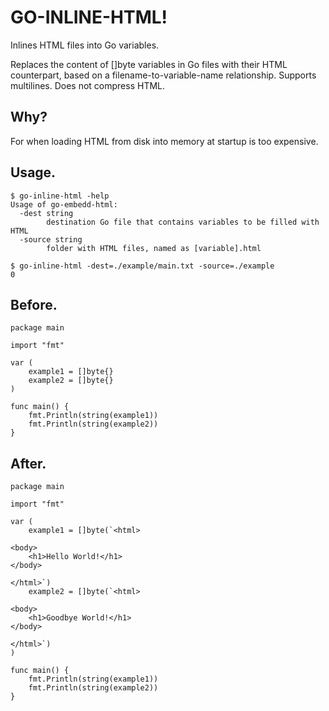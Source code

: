 # GO-INLINE-HTML!

Inlines HTML files into Go variables.

Replaces the content of []byte variables in Go files with their HTML counterpart, based on a filename-to-variable-name relationship. Supports multilines. Does not compress HTML.

## Why?

For when loading HTML from disk into memory at startup is too expensive.

## Usage.
```
$ go-inline-html -help
Usage of go-embedd-html:
  -dest string
        destination Go file that contains variables to be filled with HTML
  -source string
        folder with HTML files, named as [variable].html

$ go-inline-html -dest=./example/main.txt -source=./example
0
```

## Before.
```
package main

import "fmt"

var (
    example1 = []byte{}
    example2 = []byte{}
)

func main() {
    fmt.Println(string(example1))
    fmt.Println(string(example2))
}
```
## After.
```
package main

import "fmt"

var (
    example1 = []byte(`<html>

<body>
    <h1>Hello World!</h1>
</body>

</html>`)
    example2 = []byte(`<html>

<body>
    <h1>Goodbye World!</h1>
</body>

</html>`)
)

func main() {
    fmt.Println(string(example1))
    fmt.Println(string(example2))
}
```
